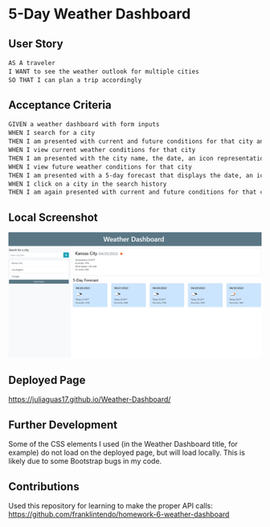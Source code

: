 # 5-Day Weather Dashboard

## User Story

```md
AS A traveler
I WANT to see the weather outlook for multiple cities
SO THAT I can plan a trip accordingly
```

## Acceptance Criteria

```md
GIVEN a weather dashboard with form inputs
WHEN I search for a city
THEN I am presented with current and future conditions for that city and that city is added to the search history
WHEN I view current weather conditions for that city
THEN I am presented with the city name, the date, an icon representation of weather conditions, the temperature, the humidity, and the the wind speed
WHEN I view future weather conditions for that city
THEN I am presented with a 5-day forecast that displays the date, an icon representation of weather conditions, the temperature, the wind speed, and the humidity
WHEN I click on a city in the search history
THEN I am again presented with current and future conditions for that city
```
## Local Screenshot
![Dashboard](assets/images/dashboard.png)

## Deployed Page
https://juliaguas17.github.io/Weather-Dashboard/

## Further Development
Some of the CSS elements I used (in the Weather Dashboard title, for example) do not load on the deployed page, but will load locally. This is likely due to some Bootstrap bugs in my code.

## Contributions
Used this repository for learning to make the proper API calls: https://github.com/franklintendo/homework-6-weather-dashboard
